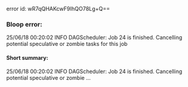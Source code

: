 error id: wR7qQHAKcwF9IhQO78Lg+Q==
### Bloop error:

25/06/18 00:20:02 INFO DAGScheduler: Job 24 is finished. Cancelling potential speculative or zombie tasks for this job
#### Short summary: 

25/06/18 00:20:02 INFO DAGScheduler: Job 24 is finished. Cancelling potential speculative or zombie ...